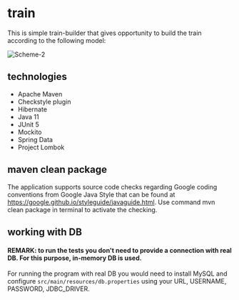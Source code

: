 # train
This is simple train-builder that gives opportunity to build the train according to the following model:

![Scheme-2](https://user-images.githubusercontent.com/92114777/169164259-17419dd4-3455-4d75-a719-63106aa5b40a.jpg)

## technologies
* Apache Maven
* Checkstyle plugin
* Hibernate
* Java 11
* JUnit 5
* Mockito
* Spring Data
* Project Lombok

## maven clean package
The application supports source code checks regarding Google coding conventions from 
Google Java Style that can be found at https://google.github.io/styleguide/javaguide.html. 
Use command mvn clean package in terminal to activate the checking.

## working with DB
#### REMARK: to run the tests you don't need to provide a connection with real DB. For this purpose, in-memory DB is used.
For running the program with real DB you would need to install MySQL and configure 
`src/main/resources/db.properties` using your URL, USERNAME, PASSWORD, JDBC_DRIVER.

